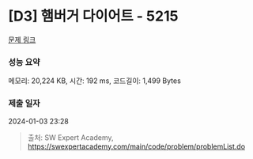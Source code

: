 # [D3] 햄버거 다이어트 - 5215 

[문제 링크](https://swexpertacademy.com/main/code/problem/problemDetail.do?contestProbId=AWT-lPB6dHUDFAVT) 

### 성능 요약

메모리: 20,224 KB, 시간: 192 ms, 코드길이: 1,499 Bytes

### 제출 일자

2024-01-03 23:28



> 출처: SW Expert Academy, https://swexpertacademy.com/main/code/problem/problemList.do